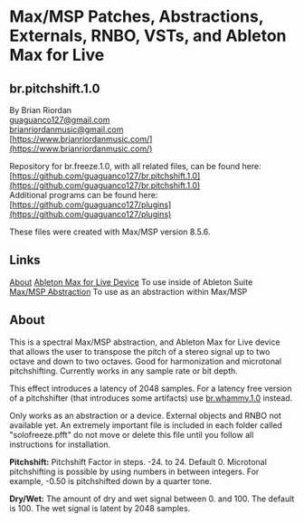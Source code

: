 # Max/MSP Patches, Abstractions, Externals, RNBO, VSTs, and Ableton Max for Live 

## br.pitchshift.1.0



By Brian Riordan  
[guaguanco127@gmail.com](mailto:guaguanco127@gmail.com)  
[brianriordanmusic@gmail.com](mailto:brianriordanmusic@gmail.com)  
[https://www.brianriordanmusic.com/](https://www.brianriordanmusic.com/) 

Repository for br.freeze.1.0, with all related files, can be found here: [https://github.com/guaguanco127/br.pitchshift.1.0](https://github.com/guaguanco127/br.pitchshift.1.0)  
Additional programs can be found here: [https://github.com/guaguanco127/plugins](https://github.com/guaguanco127/plugins)  


These files were created with Max/MSP version 8.5.6. 

## Links

[About](#About) 
[Ableton Max for Live Device](https://github.com/guaguanco127/br.pitchshift.1.0/tree/main/Ableton%20Max%20For%20Live) To use inside of Ableton Suite   
[Max/MSP Abstraction](https://github.com/guaguanco127/br.pitchshift.1.0/tree/main/MaxMSP%20Abstraction) To use as an abstraction within Max/MSP   


## <a name="About"></a>About

This is a spectral Max/MSP abstraction, and Ableton Max for Live device that allows the user to transpose the pitch of a stereo signal up to two octave and down to two octaves. Good for harmonization and microtonal pitchshifting. Currently works in any sample rate or bit depth.

This effect introduces a latency of 2048 samples. For a latency free version of a pitchshifter (that introduces some artifacts) use [br.whammy.1.0](https://github.com/guaguanco127/br.whammy.1.0) instead.  

Only works as an abstraction or a device. External objects and RNBO not available yet. An extremely important file is included in each folder called "solofreeze.pfft" do not move or delete this file until you follow all instructions for installation. 
  
**Pitchshift:** Pitchshift Factor in steps. -24. to 24. Default 0. Microtonal pitchshifting is possible by using numbers in between integers. For example, -0.50 is pitchshifted down by a quarter tone.   

**Dry/Wet:** The amount of dry and wet signal between 0. and 100. The default is 100. The wet signal is latent by 2048 samples. 


 